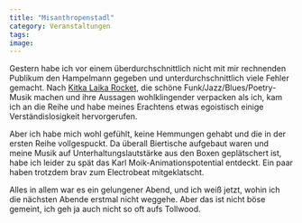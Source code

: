 ```yaml
---
title: "Misanthropenstadl"
category: Veranstaltungen
tags: 
image: 
---
```


Gestern habe ich vor einem überdurchschnittlich nicht mit mir rechnenden Publikum den Hampelmann gegeben und unterdurchschnittlich viele Fehler gemacht. Nach [Kitka Laika Rocket](http://www.kitkalaikarocket.de/), die schöne Funk/Jazz/Blues/Poetry-Musik machen und ihre Aussagen wohlklingender verpacken als ich, kam ich an die Reihe und habe meines Erachtens etwas egoistisch einige Verständislosigkeit hervorgerufen.  

  

Aber ich habe mich wohl gefühlt, keine Hemmungen gehabt und die in der ersten Reihe vollgespuckt. Da überall Biertische aufgebaut waren und meine Musik auf Unterhaltungslautstärke aus den Boxen geplätschert ist, habe ich leider zu spät das Karl Moik-Animationspotential entdeckt. Ein paar haben trotzdem brav zum Electrobeat mitgeklatscht.  

  

Alles in allem war es ein gelungener Abend, und ich weiß jetzt, wohin ich die nächsten Abende erstmal nicht weggehe. Aber das ist nicht böse gemeint, ich geh ja auch nicht so oft aufs Tollwood.